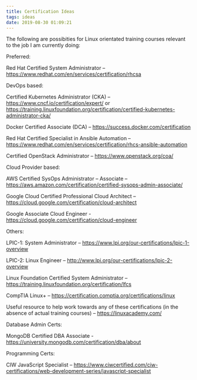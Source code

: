 ```yaml
---
title: Certification Ideas
tags: ideas
date: 2019-08-30 01:09:21
---
```


The following are possibities for Linux orientated training courses relevant to the job I am currently doing:

Preferred:

Red Hat Certified System Administrator – https://www.redhat.com/en/services/certification/rhcsa

DevOps based:

Certified Kubernetes Administrator (CKA) – https://www.cncf.io/certification/expert/ or https://training.linuxfoundation.org/certification/certified-kubernetes-administrator-cka/

Docker Certified Associate (DCA) – https://success.docker.com/certification

Red Hat Certified Specialist in Ansible Automation – https://www.redhat.com/en/services/certification/rhcs-ansible-automation

Certified OpenStack Administrator – https://www.openstack.org/coa/

Cloud Provider based:

AWS Certified SysOps Administrator – Associate – https://aws.amazon.com/certification/certified-sysops-admin-associate/

Google Cloud Certified Professional Cloud Architect – https://cloud.google.com/certification/cloud-architect

Google Associate Cloud Engineer - https://cloud.google.com/certification/cloud-engineer

Others:

LPIC-1: System Administrator – https://www.lpi.org/our-certifications/lpic-1-overview

LPIC-2: Linux Engineer – http://www.lpi.org/our-certifications/lpic-2-overview

Linux Foundation Certified System Administrator – https://training.linuxfoundation.org/certification/lfcs

CompTIA Linux+ – https://certification.comptia.org/certifications/linux

Useful resource to help work towards any of these certifications (in the absence of actual training courses) – https://linuxacademy.com/

Database Admin Certs:

MongoDB Certified DBA Associate - https://university.mongodb.com/certification/dba/about

Programming Certs:

CIW JavaScript Specialist – https://www.ciwcertified.com/ciw-certifications/web-development-series/javascript-specialist
